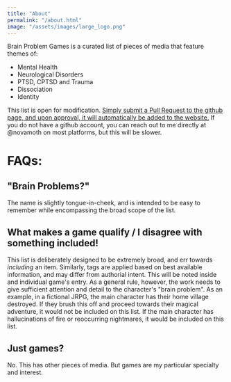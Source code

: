 ```yaml
---
title: "About"
permalink: "/about.html"
image: "/assets/images/large_logo.png"
---
```


Brain Problem Games is a curated list of pieces of media that feature themes of:

- Mental Health
- Neurological Disorders
- PTSD, CPTSD and Trauma
- Dissociation
- Identity

This list is open for modification. <a href="https://github.com/novamoth/brain-problem-games">Simply submit a Pull Request to the github page, and upon approval, it will automatically be added to the website.</a> If you do not have a github account, you can reach out to me directly at @novamoth on most platforms, but this will be slower.

# FAQs:

## "Brain Problems?"

The name is slightly tongue-in-cheek, and is intended to be easy to remember while encompassing the broad scope of the list.

## What makes a game qualify / I disagree with something included!

This list is deliberately designed to be extremely broad, and err towards _including_ an item. Similarly, tags are applied based on best available information, and may differ from authorial intent. This will be noted inside and individual game's entry.
As a general rule, however, the work needs to give sufficient attention and detail to the character's "brain problem". As an example, in a fictional JRPG, the main character has their home village destroyed. If they brush this off and proceed towards their magical adventure, it would not be included on this list. If the main character has hallucinations of fire or reoccurring nightmares, it would be included on this list.

## Just games?

No. This has other pieces of media. But games are my particular specialty and interest.
